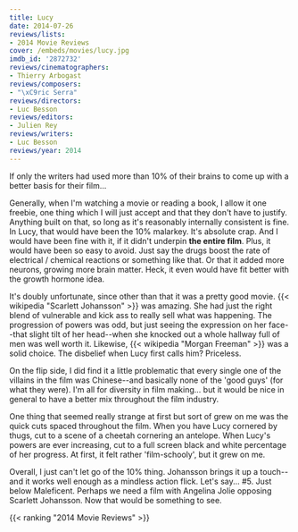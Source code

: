 ```yaml
---
title: Lucy
date: 2014-07-26
reviews/lists:
- 2014 Movie Reviews
cover: /embeds/movies/lucy.jpg
imdb_id: '2872732'
reviews/cinematographers:
- Thierry Arbogast
reviews/composers:
- "\xC9ric Serra"
reviews/directors:
- Luc Besson
reviews/editors:
- Julien Rey
reviews/writers:
- Luc Besson
reviews/year: 2014
---
```

If only the writers had used more than 10% of their brains to come up with a better basis for their film...

<!--more-->

Generally, when I'm watching a movie or reading a book, I allow it one freebie, one thing which I will just accept and that they don't have to justify. Anything built on that, so long as it's reasonably internally consistent is fine. In Lucy, that would have been the 10% malarkey. It's absolute crap. And I would have been fine with it, if it didn't underpin **the entire film**. Plus, it would have been so easy to avoid. Just say the drugs boost the rate of electrical / chemical reactions or something like that. Or that it added more neurons, growing more brain matter. Heck, it even would have fit better with the growth hormone idea.

It's doubly unfortunate, since other than that it was a pretty good movie. {{< wikipedia "Scarlett Johansson" >}} was amazing. She had just the right blend of vulnerable and kick ass to really sell what was happening. The progression of powers was odd, but just seeing the expression on her face--that slight tilt of her head--when she knocked out a whole hallway full of men was well worth it. Likewise, {{< wikipedia "Morgan Freeman" >}} was a solid choice. The disbelief when Lucy first calls him? Priceless.

On the flip side, I did find it a little problematic that every single one of the villains in the film was Chinese--and basically none of the 'good guys' (for what they were). I'm all for diversity in film making... but it would be nice in general to have a better mix throughout the film industry.

One thing that seemed really strange at first but sort of grew on me was the quick cuts spaced throughout the film. When you have Lucy cornered by thugs, cut to a scene of a cheetah cornering an antelope. When Lucy's powers are ever increasing, cut to a full screen black and white percentage of her progress. At first, it felt rather 'film-schooly', but it grew on me.

Overall, I just can't let go of the 10% thing. Johansson brings it up a touch--and it works well enough as a mindless action flick. Let's say... #5. Just below Maleficent. Perhaps we need a film with Angelina Jolie opposing Scarlett Johansson. Now that would be something to see.

{{< ranking "2014 Movie Reviews" >}}